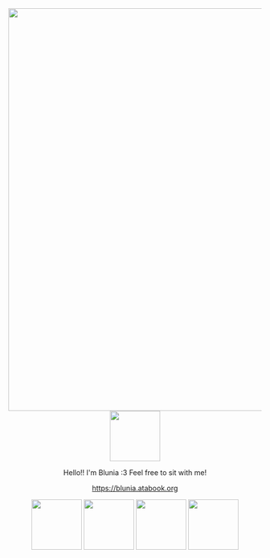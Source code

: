 <div align="center">
 <img width="800" src="https://files.catbox.moe/oljwfm.png">




 <div align="center">
 <img width="100" src="https://files.catbox.moe/cfecq9.png">
 </p>


Hello!! I'm Blunia :3 Feel free to sit with me!



 https://blunia.atabook.org



 <img width="100" src="https://files.catbox.moe/c434w6.gif"> <img width="100" src="https://files.catbox.moe/m55u12.gif"> <img width="100" src="https://files.catbox.moe/hbuosu.gif"> <img width="100" src="https://files.catbox.moe/9zubor.gif">
</div>
